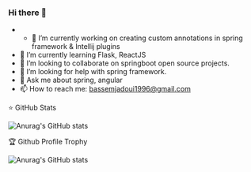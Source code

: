 ### Hi there 👋

<!--
**bassem97/bassem97** is a ✨ _special_ ✨ repository because its `README.md` (this file) appears on your GitHub profile.

Here are some ideas to get you started:

- 😄 Pronouns: ...
- ⚡ Fun fact: ...
-->

- - 🔭 I’m currently working on creating custom annotations in spring framework & Intellij plugins
- 🌱 I’m currently learning Flask, ReactJS
- 👯 I’m looking to collaborate on springboot open source projects.
- 🤔 I’m looking for help with spring framework.
- 💬 Ask me about spring, angular
- 📫 How to reach me: bassemjadoui1996@gmail.com

⭐ GitHub Stats

![Anurag's GitHub stats](https://github-readme-stats.vercel.app/api?username=bassem97&show_icons=true&theme=radical)

🏆 Github Profile Trophy

![Anurag's GitHub stats](https://github-profile-trophy.vercel.app/?username=bassem97&theme=radical)


